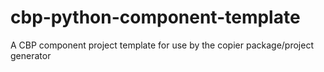 # cbp-python-component-template
A CBP component project template for use by the copier package/project generator
